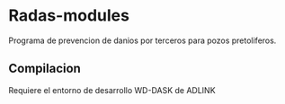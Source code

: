# Radas-modules

Programa de prevencion de danios por terceros para pozos pretoliferos.

## Compilacion

Requiere el entorno de desarrollo WD-DASK de ADLINK